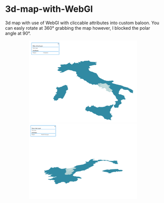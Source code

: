 # 3d-map-with-WebGl


3d map with use of WebGl with cliccable attributes into custom baloon.
You can easly rotate at 360° grabbing the map however, I blocked the polar angle at 90°.

<p align="center">
  <img src="https://github.com/Gualberto-Vannini/3d-map-with-WebGl/blob/master/sample_3.png" width="350"/>
  <img src="https://github.com/Gualberto-Vannini/3d-map-with-WebGl/blob/master/sample_2.png" width="350"/>
</p>

